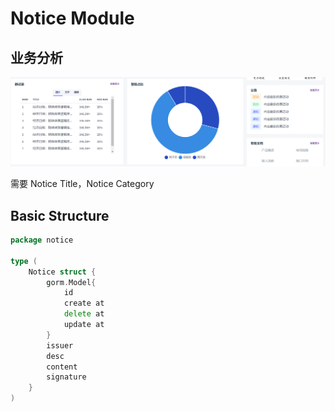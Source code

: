 # Notice Module

## 业务分析

![image-20230612103907066](https://raw.githubusercontent.com/Anxiu0101/PicgoImg/master/202306121039034.png)

需要 Notice Title，Notice Category

## Basic Structure

```go
package notice

type (
	Notice struct {
		gorm.Model{
		    id
			create at
			delete at
			update at
        }
		issuer
		desc
		content
		signature
	}
)

```